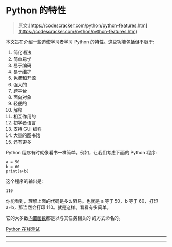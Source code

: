 # Python 的特性

> 原文:[https://codescracker.com/python/python-features.htm](https://codescracker.com/python/python-features.htm)

本文旨在介绍一些迫使学习者学习 Python 的特性。这些功能包括但不限于:

1.  简化语法
2.  简单易学
3.  易于编码
4.  易于维护
5.  免费和开源
6.  强大的
7.  跨平台
8.  面向对象
9.  轻便的
10.  解释
11.  相互作用的
12.  初学者语言
13.  支持 GUI 编程
14.  大量的图书馆
15.  还有更多

Python 程序有时就像看书一样简单。例如，让我们考虑下面的 Python 程序:

```
a = 50
b = 60
print(a+b)
```

这个程序的输出是:

```
110
```

你能看到，理解上面的代码是多么容易。也就是 a 等于 50，b 等于 60，打印 a+b，那当然会打印 110。就是这样。看看有多简单。

它的大多数[内置函数](/python/python-built-in-functions.htm)都是以与其任务相关的 的方式命名的。

[Python 在线测试](/exam/showtest.php?subid=10)

* * *

* * *